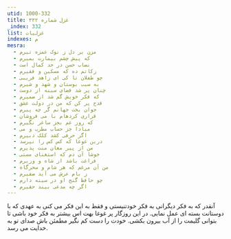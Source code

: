 ```yaml
---
utid: 1000-332
title: غزل شماره ۳۳۲
_index: 332
list: غزلیات
indexes: م
mesra:
  - مزن بر دل ز نوک غمزه تیرم
  - که پیش چشم بیمارت بمیرم
  - نصاب حسن در حد کمال است
  - زکاتم ده که مسکین و فقیرم
  - چو طفلان تا کی ای زاهد فریبی
  - به سیب بوستان و شهد و شیرم
  - چنان پر شد فضای سینه از دوست
  - که فکر خویش گم شد از ضمیرم
  - قدح پر کن که من در دولت عشق
  - جوان بخت جهانم گر چه پیرم
  - قراری کردهام با می فروشان
  - که روز غم بجز ساغر نگیرم
  - مبادا جز حساب مطرب و می
  - اگر حرفی کشد کلک دبیرم
  - درین غوغا که کس کس را نپرسد
  - من از پیر مغان منت پذیرم
  - خوشا آن دم که استغنای مستی
  - فراغت باشد از شاه و وزیرم
  - من آن مرغم که هر شام و سحرگاه
  - ز بام عرش می آید صفیرم
  - چو حافظ گنج او در سینه دارم
  - اگر چه مدعی بیند حقیرم
---
```

آنقدر که به فکر دیگرانی به فکر خودتنیستی و فقط به این فکر می کنی به عهدی که با دوستانت بسته ای عمل نمایی. در این روزگار پر غوغا بهت اس بیشتر به فکر خود باشی تا بتوانی گلیمت را از آب بیرون بکشی. خودت را دست کم نگیر مطمئن باش صدای تو به خدایت می رسد.
